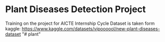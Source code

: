 # Plant Diseases Detection Project
Training on the project for AICTE Internship Cycle 
Dataset is taken form kaggle:
https://www.kaggle.com/datasets/vipoooool/new-plant-diseases-dataset
"# plant" 

